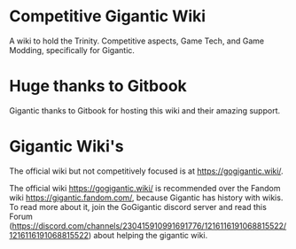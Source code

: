 # Competitive Gigantic Wiki

A wiki to hold the Trinity. Competitive aspects, Game Tech, and Game Modding, specifically for Gigantic.

# Huge thanks to Gitbook

Gigantic thanks to Gitbook for hosting this wiki and their amazing support.

# Gigantic Wiki's

The official wiki but not competitively focused is at https://gogigantic.wiki/.

The official wiki https://gogigantic.wiki/ is recommended over the Fandom wiki https://gigantic.fandom.com/, because Gigantic has history with wikis. To read more about it, join the GoGigantic discord server and read this Forum (https://discord.com/channels/230415910991691776/1216116191068815522/1216116191068815522) about helping the gigantic wiki.
